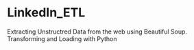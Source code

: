 # LinkedIn_ETL
Extracting Unstructred Data from the web using Beautiful Soup. Transforming and Loading with Python 
